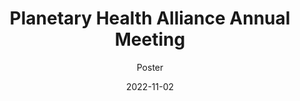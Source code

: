 ---
title: Planetary Health Alliance Annual Meeting
subtitle: Poster
layout: default
modal-id: 1
date: 2022-11-02
img: malaria-full.png
thumbnail: malaria.png
alt: image-alt
project-date: November 2022
category: Spatial Statistics, Epidemiology, Malaria
description: The relationship between forest cover loss and infectious disease risk is poorly understood and needs further investigation, particularly in sub-Saharan Africa, and with regards to the effect to vulnerable populations—namely, children. The proposed research examines ecological determinants of malarial disease by investigating the linkage between forest cover change and in Kenya using a total population incidence indicator, and a pediatric prevalence indicator.
---
